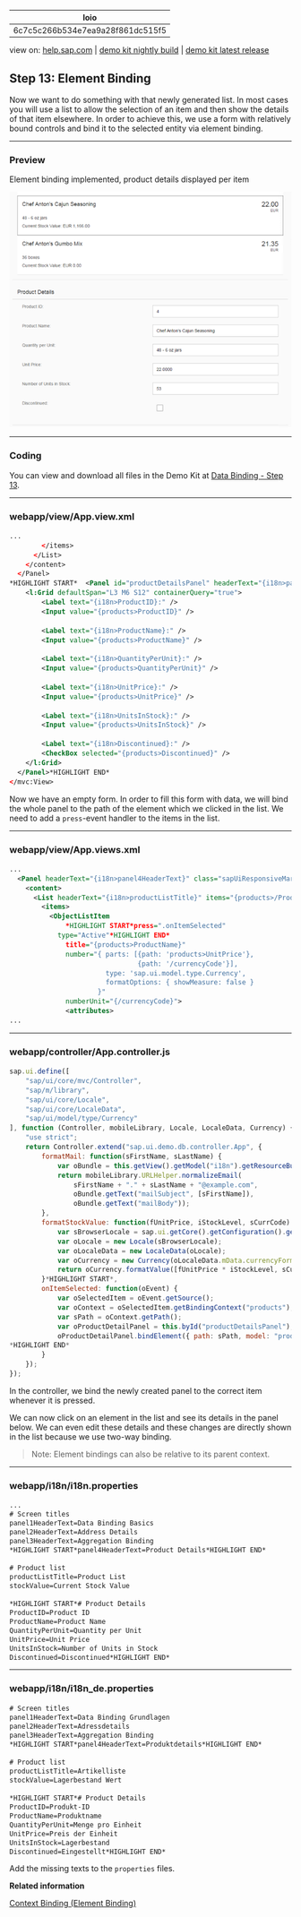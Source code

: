 | loio |
| -----|
| 6c7c5c266b534e7ea9a28f861dc515f5 |

<div id="loio">

view on: [help.sap.com](https://help.sap.com/viewer/DRAFT/3237636b137e43519a20ad5513c49ccb/latest/en-US/6c7c5c266b534e7ea9a28f861dc515f5.html) | [demo kit nightly build](https://openui5nightly.hana.ondemand.com/#/topic/6c7c5c266b534e7ea9a28f861dc515f5) | [demo kit latest release](https://openui5.hana.ondemand.com/#/topic/6c7c5c266b534e7ea9a28f861dc515f5)</div>
<!-- loio6c7c5c266b534e7ea9a28f861dc515f5 -->

## Step 13: Element Binding

Now we want to do something with that newly generated list. In most cases you will use a list to allow the selection of an item and then show the details of that item elsewhere. In order to achieve this, we use a form with relatively bound controls and bind it to the selected entity via element binding.

***

### Preview

   
  
Element binding implemented, product details displayed per item<a name="loio6c7c5c266b534e7ea9a28f861dc515f5__fig_r1j_pst_mr"/>

 ![](loio872d2ed3f9144fbfb82e028b17c52ce3_HiRes.png "Element binding implemented, product details displayed per item") 

***

### Coding

You can view and download all files in the Demo Kit at [Data Binding - Step 13](https://openui5.hana.ondemand.com/explored.html#/sample/sap.ui.core.tutorial.databinding.13/preview).

***

### webapp/view/App.view.xml

``` xml
...
        </items>
      </List>
    </content>
  </Panel>
*HIGHLIGHT START*  <Panel id="productDetailsPanel" headerText="{i18n>panel4HeaderText}" class="sapUiResponsiveMargin" width="auto">
    <l:Grid defaultSpan="L3 M6 S12" containerQuery="true">
        <Label text="{i18n>ProductID}:" />
        <Input value="{products>ProductID}" />
        
        <Label text="{i18n>ProductName}:" />
        <Input value="{products>ProductName}" />

        <Label text="{i18n>QuantityPerUnit}:" />
        <Input value="{products>QuantityPerUnit}" />
        
        <Label text="{i18n>UnitPrice}:" />
        <Input value="{products>UnitPrice}" />
        
        <Label text="{i18n>UnitsInStock}:" />
        <Input value="{products>UnitsInStock}" />
        
        <Label text="{i18n>Discontinued}:" />
        <CheckBox selected="{products>Discontinued}" />
    </l:Grid>    
  </Panel>*HIGHLIGHT END*
</mvc:View>

```

Now we have an empty form. In order to fill this form with data, we will bind the whole panel to the path of the element which we clicked in the list. We need to add a `press`-event handler to the items in the list.

***

### webapp/view/App.views.xml

``` xml
...
  <Panel headerText="{i18n>panel4HeaderText}" class="sapUiResponsiveMargin" width="auto">
    <content>
      <List headerText="{i18n>productListTitle}" items="{products>/Products}">
        <items>
          <ObjectListItem 
              *HIGHLIGHT START*press=".onItemSelected"
		    type="Active"*HIGHLIGHT END*
              title="{products>ProductName}"
              number="{ parts: [{path: 'products>UnitPrice'},
                                {path: '/currencyCode'}],
                        type: 'sap.ui.model.type.Currency',
                        formatOptions: { showMeasure: false }
                      }"
              numberUnit="{/currencyCode}">
              <attributes>
... 
```

***

### webapp/controller/App.controller.js

``` js
sap.ui.define([
	"sap/ui/core/mvc/Controller",
	"sap/m/library",
	"sap/ui/core/Locale",
	"sap/ui/core/LocaleData",
	"sap/ui/model/type/Currency"
], function (Controller, mobileLibrary, Locale, LocaleData, Currency) {
	"use strict";
	return Controller.extend("sap.ui.demo.db.controller.App", {
		formatMail: function(sFirstName, sLastName) {
			var oBundle = this.getView().getModel("i18n").getResourceBundle();
			return mobileLibrary.URLHelper.normalizeEmail(
				sFirstName + "." + sLastName + "@example.com",
				oBundle.getText("mailSubject", [sFirstName]),
				oBundle.getText("mailBody"));
		},
		formatStockValue: function(fUnitPrice, iStockLevel, sCurrCode) {
			var sBrowserLocale = sap.ui.getCore().getConfiguration().getLanguage();
			var oLocale = new Locale(sBrowserLocale);
			var oLocaleData = new LocaleData(oLocale);
			var oCurrency = new Currency(oLocaleData.mData.currencyFormat);
			return oCurrency.formatValue([fUnitPrice * iStockLevel, sCurrCode], "string");
		}*HIGHLIGHT START*,
		onItemSelected: function(oEvent) {
			var oSelectedItem = oEvent.getSource();
			var oContext = oSelectedItem.getBindingContext("products");
			var sPath = oContext.getPath();
			var oProductDetailPanel = this.byId("productDetailsPanel");
			oProductDetailPanel.bindElement({ path: sPath, model: "products" });
*HIGHLIGHT END*
		}
	});
});

```

In the controller, we bind the newly created panel to the correct item whenever it is pressed.

We can now click on an element in the list and see its details in the panel below. We can even edit these details and these changes are directly shown in the list because we use two-way binding.

> Note:
> Element bindings can also be relative to its parent context.
> 
> 

***

### webapp/i18n/i18n.properties

``` prefs
...
# Screen titles
panel1HeaderText=Data Binding Basics
panel2HeaderText=Address Details
panel3HeaderText=Aggregation Binding
*HIGHLIGHT START*panel4HeaderText=Product Details*HIGHLIGHT END*

# Product list
productListTitle=Product List
stockValue=Current Stock Value

*HIGHLIGHT START*# Product Details
ProductID=Product ID
ProductName=Product Name
QuantityPerUnit=Quantity per Unit
UnitPrice=Unit Price
UnitsInStock=Number of Units in Stock
Discontinued=Discontinued*HIGHLIGHT END*

```

***

### webapp/i18n/i18n\_de.properties

``` prefs
# Screen titles
panel1HeaderText=Data Binding Grundlagen
panel2HeaderText=Adressdetails
panel3HeaderText=Aggregation Binding
*HIGHLIGHT START*panel4HeaderText=Produktdetails*HIGHLIGHT END*
 
# Product list
productListTitle=Artikelliste
stockValue=Lagerbestand Wert

*HIGHLIGHT START*# Product Details
ProductID=Produkt-ID
ProductName=Produktname
QuantityPerUnit=Menge pro Einheit
UnitPrice=Preis der Einheit
UnitsInStock=Lagerbestand
Discontinued=Eingestellt*HIGHLIGHT END*
```

Add the missing texts to the `properties` files.

**Related information**  


[Context Binding \(Element Binding\)](Context_Binding_(Element_Binding)_91f05e8.md)

